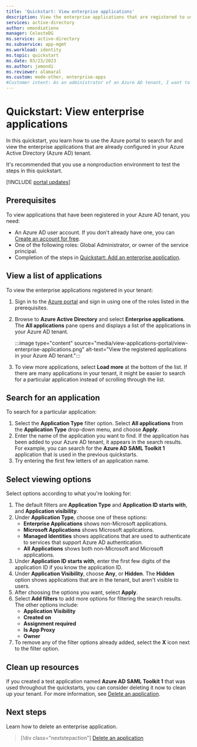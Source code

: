 ```yaml
---
title: 'Quickstart: View enterprise applications'
description: View the enterprise applications that are registered to use your Azure Active Directory tenant.
services: active-directory
author: omondiatieno
manager: CelesteDG
ms.service: active-directory
ms.subservice: app-mgmt
ms.workload: identity
ms.topic: quickstart
ms.date: 03/23/2023
ms.author: jomondi
ms.reviewer: alamaral
ms.custom: mode-other, enterprise-apps
#Customer intent: As an administrator of an Azure AD tenant, I want to search for and view the enterprise applications in the tenant.
---
```


# Quickstart: View enterprise applications

In this quickstart, you learn how to use the Azure portal to search for and view the enterprise applications that are already configured in your Azure Active Directory (Azure AD) tenant.

It's recommended that you use a nonproduction environment to test the steps in this quickstart.

[!INCLUDE [portal updates](../includes/portal-update.md)]

## Prerequisites

To view applications that have been registered in your Azure AD tenant, you need:

- An Azure AD user account. If you don't already have one, you can [Create an account for free](https://azure.microsoft.com/free/?WT.mc_id=A261C142F).
- One of the following roles: Global Administrator, or owner of the service principal.
- Completion of the steps in [Quickstart: Add an enterprise application](add-application-portal.md).

## View a list of applications

To view the enterprise applications registered in your tenant:

1. Sign in to the [Azure portal](https://portal.azure.com) and sign in using one of the roles listed in the prerequisites.
1. Browse to **Azure Active Directory** and select **Enterprise applications**. The **All applications** pane opens and displays a list of the applications in your Azure AD tenant.

    :::image type="content" source="media/view-applications-portal/view-enterprise-applications.png" alt-text="View the registered applications in your Azure AD tenant.":::

1. To view more applications, select **Load more** at the bottom of the list. If there are many applications in your tenant, it might be easier to search for a particular application instead of scrolling through the list.

## Search for an application

To search for a particular application:

1. Select the **Application Type** filter option. Select **All applications** from the **Application Type** drop-down menu, and choose **Apply**.
1. Enter the name of the application you want to find. If the application has been added to your Azure AD tenant, it appears in the search results. For example, you can search for the **Azure AD SAML Toolkit 1** application that is used in the previous quickstarts. 
1. Try entering the first few letters of an application name.

## Select viewing options

Select options according to what you're looking for:

1. The default filters are **Application Type** and **Application ID starts with**, and **Application visibility**. 
1. Under **Application Type**, choose one of these options:
    - **Enterprise Applications** shows non-Microsoft applications.
    - **Microsoft Applications** shows Microsoft applications.
    - **Managed Identities** shows applications that are used to authenticate to services that support Azure AD authentication.
    - **All Applications** shows both non-Microsoft and Microsoft applications.
1. Under **Application ID starts with**, enter the first few digits of the application ID if you know the application ID.
1. Under **Application Visibility**, choose **Any**, or **Hidden**. The **Hidden** option shows applications that are in the tenant, but aren't visible to users.
1. After choosing the options you want, select **Apply**.
1. Select **Add filters** to add more options for filtering the search results. The other options include:
   - **Application Visibility**
   - **Created on**
   - **Assignment required**
   - **Is App Proxy**
   - **Owner**
1. To remove any of the filter options already added, select the **X** icon next to the filter option.


## Clean up resources

If you created a test application named **Azure AD SAML Toolkit 1** that was used throughout the quickstarts, you can consider deleting it now to clean up your tenant. For more information, see [Delete an application](delete-application-portal.md).

## Next steps

Learn how to delete an enterprise application.
> [!div class="nextstepaction"]
> [Delete an application](delete-application-portal.md)
